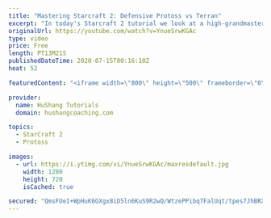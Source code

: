 ```yaml
---
title: "Mastering Starcraft 2: Defensive Protoss vs Terran"
excerpt: "In today's Starcraft 2 tutorial we look at a high-grandmaster match between myself and Lord Timorus. I'm using a very defensive protoss style with colossus and blink vs a mine drop into 3 rax. Let's master Starcraft 2 together!  #Starcraft #protoss #colossus #sc2 #guide #RTS #realtimestrategy #StarCraft2"
originalUrl: https://youtube.com/watch?v=YnueSrwKGAc
type: video
price: Free
length: PT13M21S
publishedDateTime: 2020-07-15T00:16:10Z
heat: 52

featuredContent: "<iframe width=\"800\" height=\"500\" frameborder=\"0\" src=\"https://www.youtube.com/embed/YnueSrwKGAc\" allow=\"accelerometer; autoplay; encrypted-media; gyroscope; picture-in-picture\" allowfullscreen></iframe>"

provider:
  name: HuShang Tutorials
  domain: hushangcoaching.com

topics:
  - StarCraft 2
  - Protoss

images:
  - url: https://i.ytimg.com/vi/YnueSrwKGAc/maxresdefault.jpg
    width: 1280
    height: 720
    isCached: true

secured: "QmsFUeI+WpHuK6GXgx8iD5ln6KuS9R2wQ/WtzePPibq7FalUqt/tpes7JhBRXhkBKTjd5jnpQ3zok/gvgF330ot008yLonFlXlR3WFtXJZh36SQvpij3h83wOfHDANZZMt30JGXV5XoVftRAqZxFKapN8LT72EwrsCbWC2Q9ZJh40LbxguUvembjrgYKlMXEoHmK55hc3NXEjP6rcp/5q4NKNeSQQGRF8QcIaPqKDS9DPzjUufPsZM26K0fIQmktIA4JqRgFzm9uxQ75DSZU9D18PSf07n/ISCHNGjB17FMKDeJ+p3IvpsxV7JemUQA2QpKLHbHiW5L7PQiGOmcoHUvYXFGINpy9YHoXEXxZ6O/u7gJ1Hw1aGTGk765Z1tYb3Vhz4Dp73hlHPvbg1C8bDBhwm54w8sUMYlRnweymCQY=;and6WpUmt0iQNh2fnrzgiQ=="
---
```


